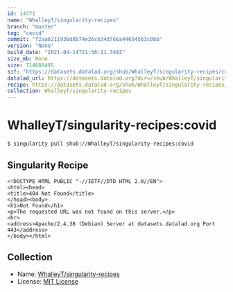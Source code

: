 ```yaml
---
id: 14771
name: "WhalleyT/singularity-recipes"
branch: "master"
tag: "covid"
commit: "f2aa6211936d8b74e26c634d766a446545b3c0bb"
version: "None"
build_date: "2021-04-14T21:56:11.348Z"
size_mb: None
size: 714686495
sif: "https://datasets.datalad.org/shub/WhalleyT/singularity-recipes/covid/2021-04-14-f2aa6211-22f0de2c/22f0de2c5e1a12ac106b48b5a257d59d.sif"
datalad_url: https://datasets.datalad.org?dir=/shub/WhalleyT/singularity-recipes/covid/2021-04-14-f2aa6211-22f0de2c/
recipe: https://datasets.datalad.org/shub/WhalleyT/singularity-recipes/covid/2021-04-14-f2aa6211-22f0de2c/Singularity
collection: WhalleyT/singularity-recipes
---
```


# WhalleyT/singularity-recipes:covid

```bash
$ singularity pull shub://WhalleyT/singularity-recipes:covid
```

## Singularity Recipe

```singularity
<!DOCTYPE HTML PUBLIC "-//IETF//DTD HTML 2.0//EN">
<html><head>
<title>404 Not Found</title>
</head><body>
<h1>Not Found</h1>
<p>The requested URL was not found on this server.</p>
<hr>
<address>Apache/2.4.38 (Debian) Server at datasets.datalad.org Port 443</address>
</body></html>
```

## Collection

 - Name: [WhalleyT/singularity-recipes](https://github.com/WhalleyT/singularity-recipes)
 - License: [MIT License](https://api.github.com/licenses/mit)

